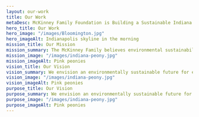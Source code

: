 ```yaml
---
layout: our-work
title: Our Work
metaDesc: McKinney Family Foundation is Building a Sustainable Indiana
hero_title: Our Work
hero_image: "/images/Bloomington.jpg"
hero_imageAlt: Indianapolis skyline in the morning
mission_title: Our Mission
mission_summary: The McKinney Family believes environmental sustainability is the key to the future of Indiana. Therefore, the McKinney Family Foundation (MFF) is committed to building an environmentally sustainable future for every Hoosier. Through strategic partnerships, MFF advocates for environmental justice, seeks to conserve natural resources, and empowers Indiana communities to live in a healthier, more prosperous, and more sustainable manner.
mission_image: "/images/indiana-peony.jpg"
mission_imageAlt: Pink peonies
vision_title: Our Vision
vision_summary: We envision an environmentally sustainable future for every Hoosier achieved through inclusive democracy, strategic collaboration, and our resolute commitment to this vision.
vision_image: "/images/indiana-peony.jpg"
vision_imageAlt: Pink peonies
purpose_title: Our Vision
purpose_summary: We envision an environmentally sustainable future for every Hoosier achieved through inclusive democracy, strategic collaboration, and our resolute commitment to this vision.
purpose_image: "/images/indiana-peony.jpg"
purpose_imageAlt: Pink peonies
---
```

